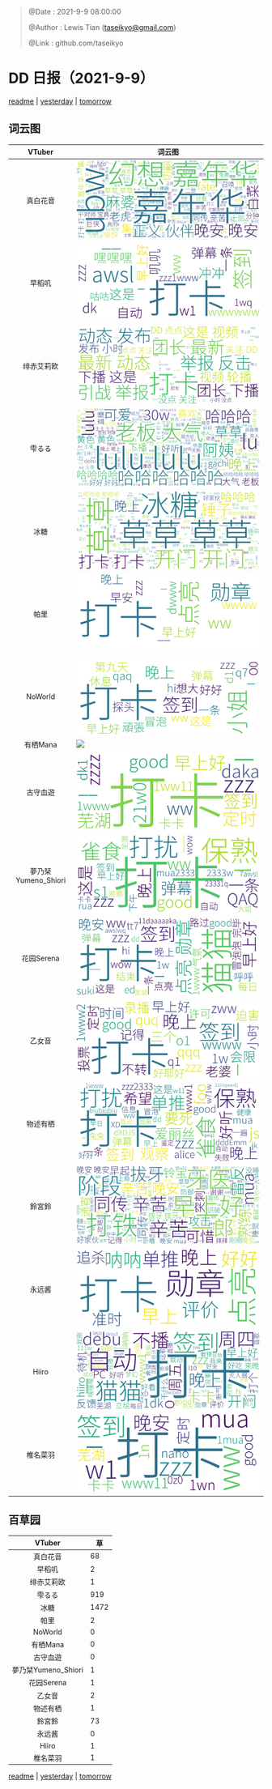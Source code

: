 > @Date    : 2021-9-9 08:00:00
>
> @Author  : Lewis Tian (taseikyo@gmail.com)
>
> @Link    : github.com/taseikyo

# DD 日报（2021-9-9）

[readme](../README.md) | [yesterday](2021-9-8.md) | [tomorrow](2021-9-10.md)

## 词云图

|VTuber|词云图|
|:-:|-|
|真白花音|![](../../images/daily/21402309_2021-9-9_purge_wordcloud.png)|
|早稻叽|![](../../images/daily/41682_2021-9-9_purge_wordcloud.png)|
|绯赤艾莉欧|![](../../images/daily/21396545_2021-9-9_purge_wordcloud.png)|
|雫るる|![](../../images/daily/21013446_2021-9-9_purge_wordcloud.png)|
|冰糖|![](../../images/daily/876396_2021-9-9_purge_wordcloud.png)|
|帕里|![](../../images/daily/4895312_2021-9-9_purge_wordcloud.png)|
|NoWorld|![](../../images/daily/21448649_2021-9-9_purge_wordcloud.png)|
|有栖Mana|![](../../images/daily/6542258_2021-9-9_purge_wordcloud.png)|
|古守血遊|![](../../images/daily/8725120_2021-9-9_purge_wordcloud.png)|
|夢乃栞Yumeno_Shiori|![](../../images/daily/14052636_2021-9-9_purge_wordcloud.png)|
|花园Serena|![](../../images/daily/14327465_2021-9-9_purge_wordcloud.png)|
|乙女音|![](../../images/daily/21320551_2021-9-9_purge_wordcloud.png)|
|物述有栖|![](../../images/daily/21449083_2021-9-9_purge_wordcloud.png)|
|鈴宮鈴|![](../../images/daily/21685677_2021-9-9_purge_wordcloud.png)|
|永远酱|![](../../images/daily/21701071_2021-9-9_purge_wordcloud.png)|
|Hiiro|![](../../images/daily/21919321_2021-9-9_purge_wordcloud.png)|
|椎名菜羽|![](../../images/daily/22347054_2021-9-9_purge_wordcloud.png)|

## 百草园

|VTuber|草|
|:-:|-|
|真白花音|68|
|早稻叽|2|
|绯赤艾莉欧|1|
|雫るる|919|
|冰糖|1472|
|帕里|2|
|NoWorld|0|
|有栖Mana|0|
|古守血遊|0|
|夢乃栞Yumeno_Shiori|1|
|花园Serena|1|
|乙女音|2|
|物述有栖|1|
|鈴宮鈴|73|
|永远酱|0|
|Hiiro|1|
|椎名菜羽|1|

[readme](../README.md) | [yesterday](2021-9-8.md) | [tomorrow](2021-9-10.md)
